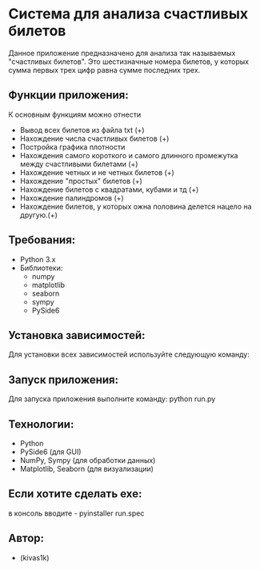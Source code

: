 # Система для анализа счастливых билетов

Данное приложение предназначено для анализа так называемых "счастливых билетов". Это шестизначные номера билетов, у которых сумма первых трех цифр равна сумме последних трех.

## Функции приложения:
К основным функциям можно отнести
 - Вывод всех билетов из файла txt (+)
 - Нахождение числа счастливых билетов (+)
 - Постройка графика плотности 
 - Нахождения самого короткого и самого длинного промежутка между счастливыми билетами (+)
 - Нахождение четных и не четных билетов (+)
 - Нахождение "простых" билетов (+)
 - Нахождение билетов с квадратами, кубами и тд (+)
 - Нахождение палиндромов (+)
 - Нахождение билетов, у которых ожна половина делется нацело на другую.(+)

## Требования:
- Python 3.x
- Библиотеки:
  - numpy
  - matplotlib
  - seaborn
  - sympy
  - PySide6 

## Установка зависимостей:
Для установки всех зависимостей используйте следующую команду:

## Запуск приложения:
Для запуска приложения выполните команду: python run.py

## Технологии:
- Python
- PySide6 (для GUI)
- NumPy, Sympy (для обработки данных)
- Matplotlib, Seaborn (для визуализации)

## Если хотите сделать exe:
в консоль вводите - pyinstaller run.spec 

## Автор:
- (kivas1k)
